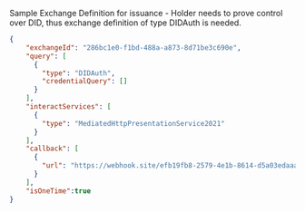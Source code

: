 Sample Exchange Definition for issuance - Holder needs to prove control over DID, thus exchange definition of type DIDAuth is needed.

```json
{
    "exchangeId": "286bc1e0-f1bd-488a-a873-8d71be3c690e",
    "query": [
      {
        "type": "DIDAuth",
        "credentialQuery": []
      }
    ],
    "interactServices": [
      {
        "type": "MediatedHttpPresentationService2021"
      }
    ],
    "callback": [
      {
        "url": "https://webhook.site/efb19fb8-2579-4e1b-8614-d5a03edaaa7a"
      }
    ],
    "isOneTime":true
}
```
